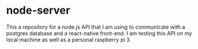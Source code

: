 # node-server
This a repository for a node.js API that I am using to communicate with a postgres database and a react-native front-end. I am testing this API on my local machine as well as a personal raspberry pi 3.
